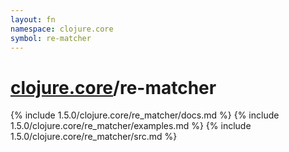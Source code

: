 ```yaml
---
layout: fn
namespace: clojure.core
symbol: re-matcher
---
```


# [clojure.core](../)/re-matcher

{% include 1.5.0/clojure.core/re_matcher/docs.md %}
{% include 1.5.0/clojure.core/re_matcher/examples.md %}
{% include 1.5.0/clojure.core/re_matcher/src.md %}

